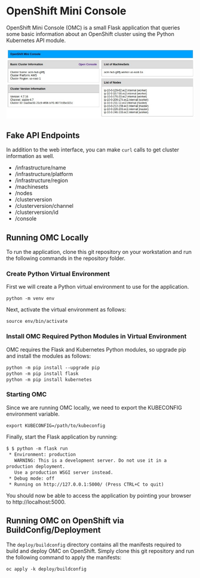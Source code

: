 # OpenShift Mini Console

OpenShift Mini Console (OMC) is a small Flask application that queries some basic information about an OpenShift cluster using the Python Kubernetes API module.

![Screen Shot](/doc/interface.jpg)

## Fake API Endpoints

In addition to the web interface, you can make `curl` calls to get cluster information as well.

- /infrastructure/name
- /infrastructure/platform
- /infrastructure/region
- /machinesets
- /nodes
- /clusterversion
- /clusterversion/channel
- /clusterversion/id
- /console

## Running OMC Locally

To run the application, clone this git repository on your workstation and run the following commands in the repository folder.

### Create Python Virtual Environment

First we will create a Python virtual environment to use for the application.

```console
python -m venv env
```

Next, activate the virtual environment as follows:

```console
source env/bin/activate
```

### Install OMC Required Python Modules in Virtual Environment

OMC requires the Flask and Kubernetes Python modules, so upgrade pip and install the modules as follows:

```console
python -m pip install --upgrade pip
python -m pip install flask
python -m pip install kubernetes
```
### Starting OMC

Since we are running OMC locally, we need to export the KUBECONFIG environment variable.

```console
export KUBECONFIG=/path/to/kubeconfig
```

Finally, start the Flask application by running:

```console
$ $ python -m flask run
 * Environment: production
   WARNING: This is a development server. Do not use it in a production deployment.
   Use a production WSGI server instead.
 * Debug mode: off
 * Running on http://127.0.0.1:5000/ (Press CTRL+C to quit)
```

You should now be able to access the application by pointing your browser to http://localhost:5000.

## Running OMC on OpenShift via BuildConfig/Deployment

The `deploy/buildconfig` directory contains all the manifests required to build and deploy OMC on OpenShift. Simply clone this git repository and run the following command to apply the manifests:

```console
oc apply -k deploy/buildconfig
```